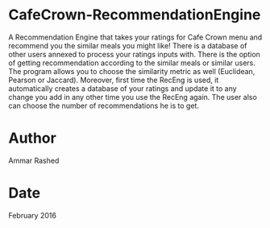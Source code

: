# CafeCrown-RecommendationEngine
A Recommendation Engine that takes your ratings for Cafe Crown menu and recommend you the similar meals you might like! There is a database of other users annexed to process your ratings inputs with. There is the option of getting recommendation according to the similar meals or similar users. The program allows you to choose the similarity metric as well (Euclidean, Pearson or Jaccard). Moreover, first time the RecEng is used, it automatically creates a database of your ratings and update it to any change you add in any other time you use the RecEng again. The user also can choose the number of recommendations he is to get.
# Author
Ammar Rashed
# Date
February 2016
